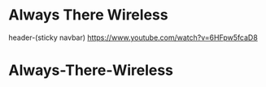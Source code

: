 # Always There Wireless

header-(sticky navbar)
https://www.youtube.com/watch?v=6HFpw5fcaD8
# Always-There-Wireless
